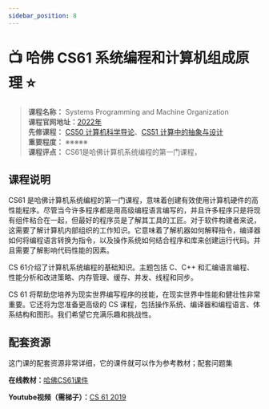 ```yaml
---
sidebar_position: 8
---
```


# 📺 哈佛 CS61 系统编程和计算机组成原理 ⭐️

>**课程名称：** Systems Programming and Machine Organization     
**课程官网地址：**[2022年](https://cs61.seas.harvard.edu/site/2022/)    
**先修课程：** [CS50 计算机科学导论](https://hackway.org/docs/cs/freshman/first/cs50x)、[CS51 计算中的抽象与设计](https://hackway.org/docs/cs/freshman/programming/cs51)   
**重要程度：** ※※※※※  
**课程评点：** CS61是哈佛计算机系统编程的第一门课程，


## 课程说明
CS61 是哈佛计算机系统编程的第一门课程，意味着创建有效使用计算机硬件的高性能程序。尽管当今许多程序都是用高级编程语言编写的，并且许多程序只是将现有组件粘合在一起，但最好的程序员是了解其工具的工匠。对于软件构建者来说，这需要了解计算机内部组织的工作知识。它意味着了解机器如何解释指令，编译器如何将编程语言转换为指令，以及操作系统如何结合程序和库来创建运行代码。并且需要了解影响代码性能的因素。

CS 61介绍了计算机系统编程的基础知识。主题包括 C、C++ 和汇编语言编程、性能分析和改进策略、内存管理、缓存、并发、线程和同步。

CS 61 将帮助您培养为现实世界编写程序的技能，在现实世界中性能和健壮性非常重要。它还将为您准备更高级的 CS 课程，包括操作系统、编译器和编程语言、体系结构和图形。我们希望它充满乐趣和挑战性。

## 配套资源
这门课的配套资源非常详细，它的课件就可以作为参考教材；配套问题集

**在线教材：**[哈佛CS61课件](https://cs61.seas.harvard.edu/site/2022/Datarep1/#gsc.tab=0)

**Youtube视频（需梯子）：**[CS 61 2019](https://www.youtube.com/watch?v=mpRBv0gbCqg&list=PL5TtXTERzQ5IS44rYO14vP0nZfE4ORQx_)





